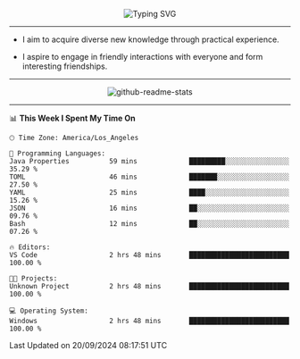 <p align="center">
  <img src="https://readme-typing-svg.demolab.com?font=Fira+Code&weight=500&size=32&duration=2500&pause=1600&center=true&vCenter=true&random=false&width=1024&height=64&lines=Hi+there+%F0%9F%91%8B;I'm+delighted+you+could+make+it+here+%F0%9F%8E%89;I'm+Harry%2C+a+college+student+still+finding+my+way" alt="Typing SVG" />
</p>


---


- I aim to acquire diverse new knowledge through practical experience.

- I aspire to engage in friendly interactions with everyone and form interesting friendships.


---


<p align="center">
  <img src="https://github-readme-stats.vercel.app/api?username=Harry-Jing&show_icons=true" alt="github-readme-stats"/>
</p>


---

<!--START_SECTION:waka-->
📊 **This Week I Spent My Time On** 

```text
🕑︎ Time Zone: America/Los_Angeles

💬 Programming Languages: 
Java Properties          59 mins             █████████░░░░░░░░░░░░░░░░   35.29 % 
TOML                     46 mins             ███████░░░░░░░░░░░░░░░░░░   27.50 % 
YAML                     25 mins             ████░░░░░░░░░░░░░░░░░░░░░   15.26 % 
JSON                     16 mins             ██░░░░░░░░░░░░░░░░░░░░░░░   09.76 % 
Bash                     12 mins             ██░░░░░░░░░░░░░░░░░░░░░░░   07.26 % 

🔥 Editors: 
VS Code                  2 hrs 48 mins       █████████████████████████   100.00 % 

🐱‍💻 Projects: 
Unknown Project          2 hrs 48 mins       █████████████████████████   100.00 % 

💻 Operating System: 
Windows                  2 hrs 48 mins       █████████████████████████   100.00 % 
```


 Last Updated on 20/09/2024 08:17:51 UTC
<!--END_SECTION:waka-->
